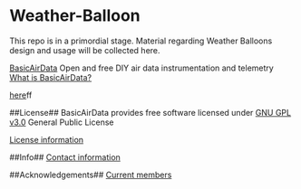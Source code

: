 # Weather-Balloon

This repo is in a primordial stage. Material regarding Weather Balloons design and usage will be collected here.

[BasicAirData](http://www.basicairdata.eu) Open and free DIY air data instrumentation and telemetry
[What is BasicAirData?](https://goo.gl/wiVi11)


[here](https://github.com/BasicAirData/Document-Templates/general-info.md.md)ff

##License##
BasicAirData provides free software licensed under [GNU GPL v3.0](http://www.gnu.org/licenses/gpl-3.0.txt) General Public License

[License information](http://www.basicairdata.eu/copyright.html)

##Info##
[Contact information](http://www.basicairdata.eu/social.html)

##Acknowledgements##
[Current members](http://www.basicairdata.eu/about.html)
